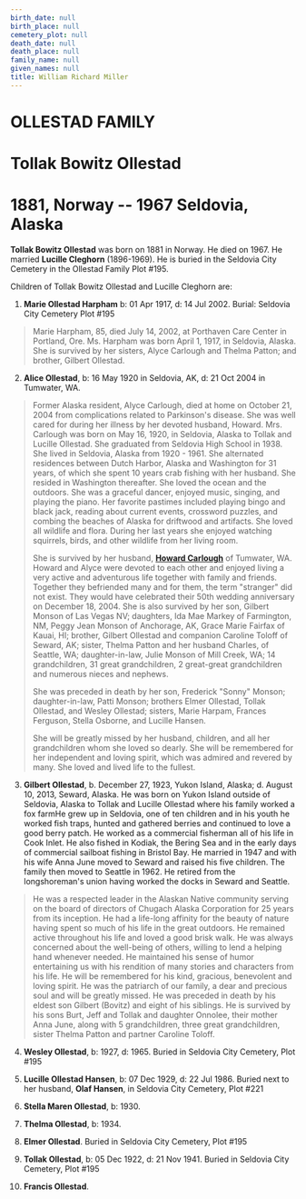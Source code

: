 ```yaml
---
birth_date: null
birth_place: null
cemetery_plot: null
death_date: null
death_place: null
family_name: null
given_names: null
title: William Richard Miller
---
```


# OLLESTAD FAMILY

# Tollak Bowitz Ollestad

# 1881, Norway -- 1967 Seldovia, Alaska

**Tollak Bowitz Ollestad** was born on 1881 in Norway. He died on 1967.
He married **Lucille Cleghorn** (1896-1969). He is buried in the
Seldovia City Cemetery in the Ollestad Family Plot \#195.

Children of Tollak Bowitz Ollestad and Lucille Cleghorn are:

1.  **Marie Ollestad Harpham** b: 01 Apr 1917, d: 14
    Jul 2002. Burial: Seldovia City Cemetery Plot \#195

> Marie Harpham, 85, died July 14, 2002, at Porthaven Care Center in
> Portland, Ore. Ms. Harpham was born April 1, 1917, in Seldovia,
> Alaska. She is survived by her sisters, Alyce Carlough and Thelma
> Patton; and brother, Gilbert Ollestad.

2.  **Alice Ollestad**, b: 16 May 1920 in Seldovia, AK, d:
    21 Oct 2004 in Tumwater, WA.

> Former Alaska resident, Alyce Carlough, died at home on October 21,
> 2004 from complications related to Parkinson's disease. She was well
> cared for during her illness by her devoted husband, Howard. Mrs.
> Carlough was born on May 16, 1920, in Seldovia, Alaska to Tollak and
> Lucille Ollestad. She graduated from Seldovia High School in 1938. She
> lived in Seldovia, Alaska from 1920 - 1961. She alternated residences
> between Dutch Harbor, Alaska and Washington for 31 years, of which she
> spent 10 years crab fishing with her husband. She resided in
> Washington thereafter. She loved the ocean and the outdoors. She was a
> graceful dancer, enjoyed music, singing, and playing the piano. Her
> favorite pastimes included playing bingo and black jack, reading about
> current events, crossword puzzles, and combing the beaches of Alaska
> for driftwood and artifacts. She loved all wildlife and flora. During
> her last years she enjoyed watching squirrels, birds, and other
> wildlife from her living room.
>
> She is survived by her husband, [**Howard
> Carlough**](../Word_Documents/James%20Howard%20Carlough.doc) of
> Tumwater, WA. Howard and Alyce were devoted to each other and enjoyed
> living a very active and adventurous life together with family and
> friends. Together they befriended many and for them, the term
> "stranger" did not exist. They would have celebrated their 50th
> wedding anniversary on December 18, 2004. She is also survived by her
> son, Gilbert Monson of Las Vegas NV; daughters, Ida Mae Markey of
> Farmington, NM, Peggy Jean Monson of Anchorage, AK, Grace Marie
> Fairfax of Kauai, HI; brother, Gilbert Ollestad and companion Caroline
> Toloff of Seward, AK; sister, Thelma Patton and her husband Charles,
> of Seattle, WA; daughter-in-law, Julie Monson of Mill Creek, WA; 14
> grandchildren, 31 great grandchildren, 2 great-great grandchildren and
> numerous nieces and nephews.
>
> She was preceded in death by her son, Frederick "Sonny" Monson;
> daughter-in-law, Patti Monson; brothers Elmer Ollestad, Tollak
> Ollestad, and Wesley Ollestad; sisters, Marie Harpam, Frances
> Ferguson, Stella Osborne, and Lucille Hansen.
>
> She will be greatly missed by her husband, children, and all her
> grandchildren whom she loved so dearly. She will be remembered for her
> independent and loving spirit, which was admired and revered by many.
> She loved and lived life to the fullest.

3.  **Gilbert Ollestad**, b. December 27, 1923, Yukon
    Island, Alaska; d. August 10, 2013, Seward, Alaska. He was born on
    Yukon Island outside of Seldovia, Alaska to Tollak and Lucille
    Ollestad where his family worked a fox farmHe grew up in Seldovia,
    one of ten children and in his youth he worked fish traps, hunted
    and gathered berries and continued to love a good berry patch. He
    worked as a commercial fisherman all of his life in Cook Inlet. He
    also fished in Kodiak, the Bering Sea and in the early days of
    commercial sailboat fishing in Bristol Bay. He married in 1947 and
    with his wife Anna June moved to Seward and raised his five
    children. The family then moved to Seattle in 1962. He retired from
    the longshoreman\'s union having worked the docks in Seward and
    Seattle.

> He was a respected leader in the Alaskan Native community serving on
> the board of directors of Chugach Alaska Corporation for 25 years from
> its inception. He had a life-long affinity for the beauty of nature
> having spent so much of his life in the great outdoors. He remained
> active throughout his life and loved a good brisk walk. He was always
> concerned about the well-being of others, willing to lend a helping
> hand whenever needed. He maintained his sense of humor entertaining us
> with his rendition of many stories and characters from his life. He
> will be remembered for his kind, gracious, benevolent and loving
> spirit. He was the patriarch of our family, a dear and precious soul
> and will be greatly missed. He was preceded in death by his eldest son
> Gilbert (Bovitz) and eight of his siblings. He is survived by his sons
> Burt, Jeff and Tollak and daughter Onnolee, their mother Anna June,
> along with 5 grandchildren, three great grandchildren, sister Thelma
> Patton and partner Caroline Toloff.

4.  **Wesley Ollestad**, b: 1927, d: 1965. Buried in
    Seldovia City Cemetery, Plot \#195

5.  **Lucille Ollestad Hansen**, b: 07 Dec 1929, d: 22
    Jul 1986. Buried next to her husband, **Olaf Hansen**, in Seldovia
    City Cemetery, Plot \#221

6.  **Stella Maren Ollestad**, b: 1930.

7.  **Thelma Ollestad**, b: 1934.

8.  **Elmer Ollestad**. Buried in Seldovia City Cemetery,
    Plot \#195

9.  **Tollak Ollestad**, b: 05 Dec 1922, d: 21 Nov 1941.
    Buried in Seldovia City Cemetery, Plot \#195

10. **Francis Ollestad**.
